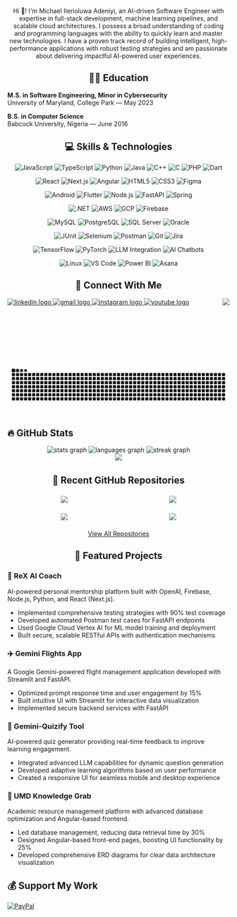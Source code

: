 <p align="center">Hi 👋! I'm Michael Ilerioluwa Adeniyi, an AI-driven Software Engineer with expertise in full-stack development, machine learning pipelines, and scalable cloud architectures. I possess a broad understanding of coding and programming languages with the ability to quickly learn and master new technologies. I have a proven track record of building intelligent, high-performance applications with robust testing strategies and am passionate about delivering impactful AI-powered user experiences.</p>

<h2 align="center">👨‍🎓 Education</h2>
<div align="left">
  <p><strong>M.S. in Software Engineering, Minor in Cybersecurity</strong><br>
  University of Maryland, College Park — May 2023</p>
  
  <p><strong>B.S. in Computer Science</strong><br>
  Babcock University, Nigeria — June 2016</p>
</div>

<h2 align="center">💻 Skills & Technologies</h2>

<p align="center">
  <!-- Programming -->
  <img src="https://img.shields.io/badge/JavaScript-F7DF1E?style=for-the-badge&logo=javascript&logoColor=black" alt="JavaScript"/>
  <img src="https://img.shields.io/badge/TypeScript-007ACC?style=for-the-badge&logo=typescript&logoColor=white" alt="TypeScript"/>
  <img src="https://img.shields.io/badge/Python-3776AB?style=for-the-badge&logo=python&logoColor=white" alt="Python"/>
  <img src="https://img.shields.io/badge/Java-ED8B00?style=for-the-badge&logo=java&logoColor=white" alt="Java"/>
  <img src="https://img.shields.io/badge/C%2B%2B-00599C?style=for-the-badge&logo=c%2B%2B&logoColor=white" alt="C++"/>
  <img src="https://img.shields.io/badge/C-00599C?style=for-the-badge&logo=c&logoColor=white" alt="C"/>
  <img src="https://img.shields.io/badge/PHP-777BB4?style=for-the-badge&logo=php&logoColor=white" alt="PHP"/>
  <img src="https://img.shields.io/badge/Dart-0175C2?style=for-the-badge&logo=dart&logoColor=white" alt="Dart"/>
</p>

<p align="center">
  <!-- Frontend -->
  <img src="https://img.shields.io/badge/React-20232A?style=for-the-badge&logo=react&logoColor=61DAFB" alt="React"/>
  <img src="https://img.shields.io/badge/Next.js-000000?style=for-the-badge&logo=next.js&logoColor=white" alt="Next.js"/>
  <img src="https://img.shields.io/badge/Angular-DD0031?style=for-the-badge&logo=angular&logoColor=white" alt="Angular"/>
  <img src="https://img.shields.io/badge/HTML5-E34F26?style=for-the-badge&logo=html5&logoColor=white" alt="HTML5"/>
  <img src="https://img.shields.io/badge/CSS3-1572B6?style=for-the-badge&logo=css3&logoColor=white" alt="CSS3"/>
  <img src="https://img.shields.io/badge/Figma-F24E1E?style=for-the-badge&logo=figma&logoColor=white" alt="Figma"/>
</p>

<p align="center">
  <!-- Mobile -->
  <img src="https://img.shields.io/badge/Android-3DDC84?style=for-the-badge&logo=android&logoColor=white" alt="Android"/>
  <img src="https://img.shields.io/badge/Flutter-02569B?style=for-the-badge&logo=flutter&logoColor=white" alt="Flutter"/>
  
  <!-- Backend & Cloud -->
  <img src="https://img.shields.io/badge/Node.js-339933?style=for-the-badge&logo=nodedotjs&logoColor=white" alt="Node.js"/>
  <img src="https://img.shields.io/badge/FastAPI-009688?style=for-the-badge&logo=fastapi&logoColor=white" alt="FastAPI"/>
  <img src="https://img.shields.io/badge/Spring-6DB33F?style=for-the-badge&logo=spring&logoColor=white" alt="Spring"/>
</p>

<p align="center">
  <img src="https://img.shields.io/badge/.NET-512BD4?style=for-the-badge&logo=dotnet&logoColor=white" alt=".NET"/>
  <img src="https://img.shields.io/badge/AWS-232F3E?style=for-the-badge&logo=amazon-aws&logoColor=white" alt="AWS"/>
  <img src="https://img.shields.io/badge/GCP-4285F4?style=for-the-badge&logo=google-cloud&logoColor=white" alt="GCP"/>
  <img src="https://img.shields.io/badge/Firebase-FFCA28?style=for-the-badge&logo=firebase&logoColor=black" alt="Firebase"/>
</p>

<p align="center">
  <!-- Databases -->
  <img src="https://img.shields.io/badge/MySQL-4479A1?style=for-the-badge&logo=mysql&logoColor=white" alt="MySQL"/>
  <img src="https://img.shields.io/badge/PostgreSQL-316192?style=for-the-badge&logo=postgresql&logoColor=white" alt="PostgreSQL"/>
  <img src="https://img.shields.io/badge/SQL_Server-CC2927?style=for-the-badge&logo=microsoft-sql-server&logoColor=white" alt="SQL Server"/>
  <img src="https://img.shields.io/badge/Oracle-F80000?style=for-the-badge&logo=oracle&logoColor=white" alt="Oracle"/>
</p>

<p align="center">
  <!-- Testing & Tools -->
  <img src="https://img.shields.io/badge/JUnit-25A162?style=for-the-badge&logo=junit5&logoColor=white" alt="JUnit"/>
  <img src="https://img.shields.io/badge/Selenium-43B02A?style=for-the-badge&logo=selenium&logoColor=white" alt="Selenium"/>
  <img src="https://img.shields.io/badge/Postman-FF6C37?style=for-the-badge&logo=postman&logoColor=white" alt="Postman"/>
  <img src="https://img.shields.io/badge/Git-F05032?style=for-the-badge&logo=git&logoColor=white" alt="Git"/>
  <img src="https://img.shields.io/badge/Jira-0052CC?style=for-the-badge&logo=jira&logoColor=white" alt="Jira"/>
</p>

<p align="center">
  <!-- AI/ML -->
  <img src="https://img.shields.io/badge/TensorFlow-FF6F00?style=for-the-badge&logo=tensorflow&logoColor=white" alt="TensorFlow"/>
  <img src="https://img.shields.io/badge/PyTorch-EE4C2C?style=for-the-badge&logo=pytorch&logoColor=white" alt="PyTorch"/>
  <img src="https://img.shields.io/badge/LLM_Integration-8A2BE2?style=for-the-badge" alt="LLM Integration"/>
  <img src="https://img.shields.io/badge/AI_Chatbots-4B0082?style=for-the-badge" alt="AI Chatbots"/>
</p>

<p align="center">
  <!-- Additional Tools -->
  <img src="https://img.shields.io/badge/Linux-FCC624?style=for-the-badge&logo=linux&logoColor=black" alt="Linux"/>
  <img src="https://img.shields.io/badge/VS_Code-007ACC?style=for-the-badge&logo=visual-studio-code&logoColor=white" alt="VS Code"/>
  <img src="https://img.shields.io/badge/Power_BI-F2C811?style=for-the-badge&logo=power-bi&logoColor=black" alt="Power BI"/>
  <img src="https://img.shields.io/badge/Asana-273347?style=for-the-badge&logo=asana&logoColor=white" alt="Asana"/>
</p>

<h2 align="center">📱 Connect With Me</h2>

<img align="right" height="150" src="https://blog.zoho.com/sites/zblogs/images/cliq/new-converted-2019-08.gif"  />

<div align="left">
  <a href="https://www.linkedin.com/in/michaeliadeniyi" target="_blank">
    <img src="https://raw.githubusercontent.com/maurodesouza/profile-readme-generator/master/src/assets/icons/social/linkedin/default.svg" width="47" height="35" alt="linkedin logo"  />
  </a>
  <a href="mailto:adeniyimichaelid@gmail.com" target="_blank">
    <img src="https://raw.githubusercontent.com/maurodesouza/profile-readme-generator/master/src/assets/icons/social/gmail/default.svg" width="47" height="35" alt="gmail logo"  />
  </a>
  <a href="https://www.instagram.com/mikkybass/" target="_blank">
    <img src="https://raw.githubusercontent.com/maurodesouza/profile-readme-generator/master/src/assets/icons/social/instagram/default.svg" width="47" height="35" alt="instagram logo"  />
  </a>
  <a href="https://www.youtube.com/@mickeybassi.9385/" target="_blank">
    <img src="https://raw.githubusercontent.com/maurodesouza/profile-readme-generator/master/src/assets/icons/social/youtube/default.svg" width="47" height="35" alt="youtube logo"  />
  </a>
</div>

<!-- Snake animation -->
<img src="https://raw.githubusercontent.com/mickey4653/mickey4653/output/github-contribution-grid-snake.svg" alt="Snake animation" />

<h2 align="left">🔥 GitHub Stats</h2>
<div align="center">
  <img src="https://github-readme-stats.vercel.app/api?username=mickey4653&hide_title=false&hide_rank=false&show_icons=true&include_all_commits=true&count_private=true&disable_animations=false&theme=dracula&locale=en&hide_border=false&order=1" height="150" alt="stats graph"  />

  <img src="https://github-readme-stats.vercel.app/api/top-langs?username=mickey4653&locale=en&hide_title=false&layout=compact&card_width=320&langs_count=5&theme=dracula&hide_border=false&order=2" height="150" alt="languages graph"  />

  <img src="https://streak-stats.demolab.com?user=mickey4653&locale=en&mode=daily&theme=dracula&hide_border=false&border_radius=5&order=3" height="150" alt="streak graph"  />
</div>

<div align="center">
  <img src="https://visitor-badge.laobi.icu/badge?page_id=mickey4653.mickey4653&"  />
</div>

<h2 align="center">📂 Recent GitHub Repositories</h2>

<!-- START_SECTION:recent-repositories -->
<div align="center" style="display: flex; flex-wrap: wrap; justify-content: center; gap: 10px;">
  <a href="https://github.com/mickey4653/sports-scribe-payloadcms-v0" style="flex: 0 0 auto; width: 45%; margin: 5px;">
    <img src="https://github-readme-stats.vercel.app/api/pin/?username=mickey4653&repo=sports-scribe-payloadcms-v0&theme=dracula" width="100%" />
  </a>
  <a href="https://github.com/mickey4653/pingchain" style="flex: 0 0 auto; width: 45%; margin: 5px;">
    <img src="https://github-readme-stats.vercel.app/api/pin/?username=mickey4653&repo=pingchain&theme=dracula" width="100%" />
  </a>
  <a href="https://github.com/mickey4653/mickey4653" style="flex: 0 0 auto; width: 45%; margin: 5px;">
    <img src="https://github-readme-stats.vercel.app/api/pin/?username=mickey4653&repo=mickey4653&theme=dracula" width="100%" />
  </a>
  <a href="https://github.com/mickey4653/bug-sage" style="flex: 0 0 auto; width: 45%; margin: 5px;">
    <img src="https://github-readme-stats.vercel.app/api/pin/?username=mickey4653&repo=bug-sage&theme=dracula" width="100%" />
  </a>
</div>

<p align="center">
  <a href="https://github.com/mickey4653?tab=repositories">View All Repositories</a>
</p>
<!-- END_SECTION:recent-repositories -->

<h2 align="center">🚀 Featured Projects</h2>

<div align="left">
  <h3>🤖 ReX AI Coach</h3>
  <p>AI-powered personal mentorship platform built with OpenAI, Firebase, Node.js, Python, and React (Next.js).</p>
  <ul>
    <li>Implemented comprehensive testing strategies with 90% test coverage</li>
    <li>Developed automated Postman test cases for FastAPI endpoints</li>
    <li>Used Google Cloud Vertex AI for ML model training and deployment</li>
    <li>Built secure, scalable RESTful APIs with authentication mechanisms</li>
  </ul>
</div>

<div align="left">
  <h3>✈️ Gemini Flights App</h3>
  <p>A Google Gemini-powered flight management application developed with Streamlit and FastAPI.</p>
  <ul>
    <li>Optimized prompt response time and user engagement by 15%</li>
    <li>Built intuitive UI with Streamlit for interactive data visualization</li>
    <li>Implemented secure backend services with FastAPI</li>
  </ul>
</div>

<div align="left">
  <h3>📝 Gemini-Quizify Tool</h3>
  <p>AI-powered quiz generator providing real-time feedback to improve learning engagement.</p>
  <ul>
    <li>Integrated advanced LLM capabilities for dynamic question generation</li>
    <li>Developed adaptive learning algorithms based on user performance</li>
    <li>Created a responsive UI for seamless mobile and desktop experience</li>
  </ul>
</div>

<div align="left">
  <h3>🏫 UMD Knowledge Grab</h3>
  <p>Academic resource management platform with advanced database optimization and Angular-based frontend.</p>
  <ul>
    <li>Led database management, reducing data retrieval time by 30%</li>
    <li>Designed Angular-based front-end pages, boosting UI functionality by 25%</li>
    <li>Developed comprehensive ERD diagrams for clear data architecture visualization</li>
  </ul>
</div>

## 💰 Support My Work
[![PayPal](https://img.shields.io/badge/PayPal-00457C?style=for-the-badge&logo=paypal&logoColor=white)](https://paypal.me/mickey4653) 
